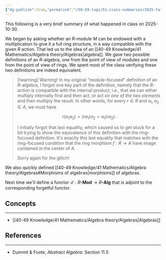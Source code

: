```yaml
---
{"dg-publish":true,"permalink":"/50-59-logs/51-class-summaries/2025-fall/math-561/2025-10/2025-10-30/","updated":"2025-10-30T13:53:21-07:00"}
---
```


This following is a very brief summary of what happened in class on 2025-10-30.

We began by asking whether an $R$-module $M$ can be endowed with a multiplication to give it a full ring structure, in a way compatible with the given $R$ action. That led us to the idea of an [[40-49 Knowledge/41 Mathematics/Algebra theory/Algebras\|algebra]]. We gave two possible definitions of an $R$-algebra, one from the point of view of modules and one from the point of view of rings. We spent most of the class verifying these two definitions are indeed equivalent.

> [!warning] Warning!
> In my original "module-focused" definition of an $R$-algebra, I forgot one key part of the definition, namely that the $R$-action is compatible with the internal product; i.e., that we can either multiply internally first and then act, or act *on one of the two elements* and then multiply the result. In other words, for every $r\in R$ and $a_1, a_2\in A$, we must have
> 
> $$r(a_1a_2) = (ra_1)a_2 = a_1(ra_2).$$
> 
> I initially forgot that last equality, which caused us to get stuck for a bit trying to show the equivalence of this definition with the ring-focused definition. It's exactly this last equality that matches with the ring-focused condition that the ring morphism $f:R\to A$ have image contained in the center of $A$.
> 
> Sorry again for the glitch!

We also quickly defined [[40-49 Knowledge/41 Mathematics/Algebra theory/Algebras#Morphisms of algebras\|morphisms]] of algebras.

Next time we'll define a functor $\mathcal{T}:R\textbf{-Mod}\to R\textbf{-Alg}$ that is adjoint to the corresponding forgetful functor.

## Concepts
---

- [[40-49 Knowledge/41 Mathematics/Algebra theory/Algebras\|Algebras]]

## References
---

- Dummit & Foote, *Abstract Algebra*: Section 11.5